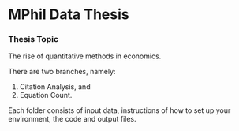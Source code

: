# MPhil Data Thesis
### Thesis Topic
The rise of quantitative methods in economics. 

There are two branches, namely: 
1. Citation Analysis, and 
2. Equation Count. 

Each folder consists of input data, instructions of how to set up your environment, the code and output files.
